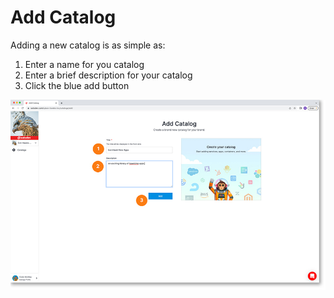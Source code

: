 # Add Catalog

Adding a new catalog is as simple as:

1. Enter a name for you catalog
2. Enter a brief description for your catalog
3. Click the blue add button
	
<a href="../../../images/marketplace-add-catalog-lg.jpg" target="_blank"><img src="../../../images/marketplace-add-catalog.jpg" style="margin: auto; display: block"></a>
